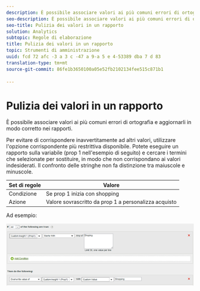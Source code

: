 ```yaml
---
description: È possibile associare valori ai più comuni errori di ortografia e aggiornarli in modo corretto nei rapporti.
seo-description: È possibile associare valori ai più comuni errori di ortografia e aggiornarli in modo corretto nei rapporti.
seo-title: Pulizia dei valori in un rapporto
solution: Analytics
subtopic: Regole di elaborazione
title: Pulizia dei valori in un rapporto
topic: Strumenti di amministrazione
uuid: fcd 72 afc -3 a 3 c -47 a 9-a 5 e 4-53389 dba 7 d 83
translation-type: tm+mt
source-git-commit: 86fe1b3650100a05e52fb2102134fee515c871b1

---
```



# Pulizia dei valori in un rapporto

È possibile associare valori ai più comuni errori di ortografia e aggiornarli in modo corretto nei rapporti.

Per evitare di corrispondere inavvertitamente ad altri valori, utilizzare l'opzione corrispondente più restrittiva disponibile. Potete eseguire un rapporto sulla variabile (prop 1 nell'esempio di seguito) e cercare i termini che selezionate per sostituire, in modo che non corrispondano ai valori indesiderati. Il confronto delle stringhe non fa distinzione tra maiuscole e minuscole.

| Set di regole | Valore |
|---|---|
| Condizione | Se prop 1 inizia con shopping |
| Azione | Valore sovrascritto da prop 1 a personalizza acquisto |

Ad esempio:

![](assets/clean-up-values-in-report.png)

